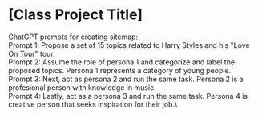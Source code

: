 # [Class Project Title]
ChatGPT prompts for creating sitemap:\
Prompt 1: Propose a set of 15 topics related to Harry Styles and his "Love On Tour" tour.\
Prompt 2: Assume the role of persona 1 and categorize and label the proposed topics. Persona 1 represents a category of young people.\
Prompt 3: Next, act as persona 2 and run the same task. Persona 2 is a profesional person with knowledge in music.\
Prompt 4: Lastly, act as a persona 3 and run the same task. Persona 4 is creative person that seeks inspiration for their job.\
